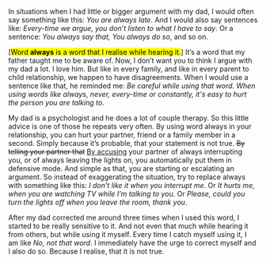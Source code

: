 In situations when I had little or bigger argument with my dad, I would often say something like this: _You are always late_. And I would also say sentences like: _Every-time we argue, you don’t listen to what I have to say_. Or a sentence: _You always say that, You always do so_, and so on.

  [<mark>Word **always** is a word that I realise while hearing it.</mark>] It’s a word that my father taught me to be aware of.  Now, I don’t want you to think I argue with my dad a lot. I love him. But like in every family, and like in every parent to child relationship, we happen to have disagreements. When I would use a sentence like that, he reminded me: _Be careful while using that word. When using words like always, never, every-time or constantly, it's easy to hurt the person you are talking to_.

My dad is a psychologist and he does a lot of couple therapy. So this little advice is one of those he repeats very often. By using word always in your relationship, you can hurt your partner, friend or a family member in a second. Simply because it’s probable, that your statement is not true. <del>By telling your partner that</del> <ins>By accusing</ins> your partner of always interrupting you, or of always leaving the lights on, you automatically put them in defensive mode. And simple as that, you are starting or escalating an argument. So instead of exaggerating the situation, try to replace always with something like this: _I don’t like it when you interrupt me_. Or _It hurts me, when you are watching TV while I’m talking to you_. Or _Please, could you turn the lights off when you leave the room, thank you_.

After my dad corrected me around three times when I used this word, I started to be really sensitive to it. And not even that much while hearing it from others, but while using it myself. Every time I catch myself using it, I am like _No, not that word_. I immediately have the urge to correct myself and I also do so. Because I realise, that it is not true. 
